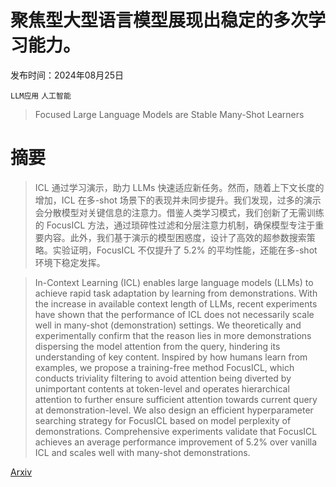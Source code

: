 # 聚焦型大型语言模型展现出稳定的多次学习能力。

发布时间：2024年08月25日

`LLM应用` `人工智能`

> Focused Large Language Models are Stable Many-Shot Learners

# 摘要

> ICL 通过学习演示，助力 LLMs 快速适应新任务。然而，随着上下文长度的增加，ICL 在多-shot 场景下的表现并未同步提升。我们发现，过多的演示会分散模型对关键信息的注意力。借鉴人类学习模式，我们创新了无需训练的 FocusICL 方法，通过琐碎性过滤和分层注意力机制，确保模型专注于重要内容。此外，我们基于演示的模型困惑度，设计了高效的超参数搜索策略。实验证明，FocusICL 不仅提升了 5.2% 的平均性能，还能在多-shot 环境下稳定发挥。

> In-Context Learning (ICL) enables large language models (LLMs) to achieve rapid task adaptation by learning from demonstrations. With the increase in available context length of LLMs, recent experiments have shown that the performance of ICL does not necessarily scale well in many-shot (demonstration) settings. We theoretically and experimentally confirm that the reason lies in more demonstrations dispersing the model attention from the query, hindering its understanding of key content. Inspired by how humans learn from examples, we propose a training-free method FocusICL, which conducts triviality filtering to avoid attention being diverted by unimportant contents at token-level and operates hierarchical attention to further ensure sufficient attention towards current query at demonstration-level. We also design an efficient hyperparameter searching strategy for FocusICL based on model perplexity of demonstrations. Comprehensive experiments validate that FocusICL achieves an average performance improvement of 5.2% over vanilla ICL and scales well with many-shot demonstrations.

[Arxiv](https://arxiv.org/abs/2408.13987)